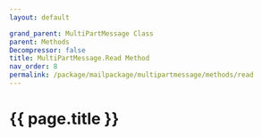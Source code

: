 ```yaml
---
layout: default

grand_parent: MultiPartMessage Class
parent: Methods
Decompressor: false
title: MultiPartMessage.Read Method
nav_order: 8
permalink: /package/mailpackage/multipartmessage/methods/read
---
```

# {{ page.title }}